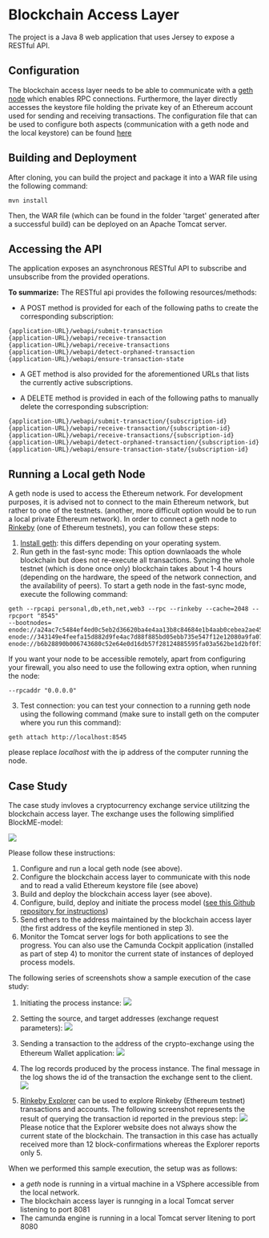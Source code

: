 # Blockchain Access Layer
The project is a Java 8 web application that uses Jersey to expose a RESTful API.

## Configuration
The blockchain access layer needs to be able to communicate with a [geth node](https://github.com/ethereum/go-ethereum)
which enables RPC connections.
Furthermore, the layer directly accesses the keystore file holding the private key of an Ethereum account used for sending
and receiving transactions.
The configuration file that can be used to configure both aspects (communication with a geth node and the local keystore) can be found 
[here](src/main/resources/config.properties)


## Building and Deployment
After cloning, you can build the project and package it into a WAR
file using the following command:
```
mvn install
```
Then, the WAR file (which can be found in the folder 'target' generated after 
a successful build) can be deployed on an Apache Tomcat server.

## Accessing the API
The application exposes an asynchronous RESTful API to subscribe and unsubscribe from the provided operations.

**To summarize:**
The RESTful api provides the following resources/methods: 
* A POST method is provided for each of the following
paths to create the corresponding subscription:

```
{application-URL}/webapi/submit-transaction
{application-URL}/webapi/receive-transaction
{application-URL}/webapi/receive-transactions
{application-URL}/webapi/detect-orphaned-transaction
{application-URL}/webapi/ensure-transaction-state
```

* A GET method is also provided for the aforementioned URLs that lists the currently active subscriptions.

* A DELETE method is provided in each of the following
paths to manually delete the corresponding subscription:

```
{application-URL}/webapi/submit-transaction/{subscription-id}
{application-URL}/webapi/receive-transaction/{subscription-id}
{application-URL}/webapi/receive-transactions/{subscription-id}
{application-URL}/webapi/detect-orphaned-transaction/{subscription-id}
{application-URL}/webapi/ensure-transaction-state/{subscription-id}
```

## Running a Local geth Node
A geth node is used to access the Ethereum network. For development purposes, it is advised
not to connect to the main Ethereum network, but rather to one of the testnets.
(another, more difficult option would be to run a local private Ethereum network).
In order to connect a geth node to [Rinkeby](https://www.rinkeby.io) (one of Ethereum testnets), you can follow these steps:

1. [Install geth](https://github.com/ethereum/go-ethereum/wiki/Installing-Geth):
 this differs depending on your operating system.
2. Run geth in the fast-sync mode: This option downlaoads the whole blockchain but does not re-execute all transactions. Syncing
the whole testnet (which is done once only) blockchain takes about 1-4 hours (depending on the hardware, the speed of the network 
connection, and the availability of peers).
To start a geth node in the fast-sync mode, execute the following command:
```
geth --rpcapi personal,db,eth,net,web3 --rpc --rinkeby --cache=2048 --rpcport "8545"
--bootnodes=
enode://a24ac7c5484ef4ed0c5eb2d36620ba4e4aa13b8c84684e1b4aab0cebea2ae45cb4d375b77eab56516d34bfbd3c1a833fc51296ff084b770b94fb9028c4d25ccf@52.169.42.101:30303,
enode://343149e4feefa15d882d9fe4ac7d88f885bd05ebb735e547f12e12080a9fa07c8014ca6fd7f373123488102fe5e34111f8509cf0b7de3f5b44339c9f25e87cb8@52.3.158.184:30303,
enode://b6b28890b006743680c52e64e0d16db57f28124885595fa03a562be1d2bf0f3a1da297d56b13da25fb992888fd556d4c1a27b1f39d531bde7de1921c90061cc6@159.89.28.211:30303
```
If you want your node to be accessible remotely, apart from configuring your firewall, you also need to use the following extra option,
 when running the node:
```
--rpcaddr "0.0.0.0"
```
3. Test connection: you can test your connection to a running geth node using the following command
(make sure to install geth on the computer where you run this command):
```
geth attach http://localhost:8545
```
please replace _localhost_ with the ip address of the computer running the node.

## Case Study
The case study invloves a cryptocurrency exchange service utilitzing the blockchain access layer.
The exchange uses the following simplified BlockME-model:

![](src/main/resources/images/original-model.png)

Please follow these instructions:
1. Configure and run a local geth node (see above).
2. Configure the blockchain access layer to communicate with this node and to read a valid Ethereum keystore file (see above)
3. Build and deploy the blockchain access layer (see above).
4. Configure, build, deploy and initiate the process model ([see this Github repository for instructions](https://github.com/ghareeb-falazi/BlockME-UseCase))
5. Send ethers to the address maintained by the blockchain access layer (the first address of the keyfile mentioned in step 3).
6. Monitor the Tomcat server logs for both applications to see the progress. You can also use the 
Camunda Cockpit application (installed as part of step 4) to monitor the current state of instances of deployed process models.

The following series of screenshots show a sample execution of the case study:

 1. Initiating the process instance:
 ![](src/main/resources/images/start.png)
 
 2. Setting the source, and target addresses (exchange request parameters):
 ![](src/main/resources/images/input-params.png)
 
 3. Sending a transaction to the address of the crypto-exchange using the Ethereum Wallet application:
 ![](src/main/resources/images/send-transaction-form.png)
 
 4. The log records produced by the process instance. The final message in the log shows the id of the transaction
 the exchange sent to the client.
 ![](src/main/resources/images/log.png)
 
 5. [Rinkeby Explorer](https://www.rinkeby.io/#explorer) can be used to explore Rinkeby (Ethereum testnet) transactions and accounts.
 The following screenshot represents the result of querying the transaction id reported in the previous step:
 ![](src/main/resources/images/rinkeby.png)
 Please notice that the Explorer website does not always show the current state of the blockchain. The transaction in this case has actually
 received more than 12 block-confirmations whereas the Explorer reports only 5.
 
 When we performed this sample execution, the setup was as follows:
 
* a _geth_ node is running in a virtual machine in a VSphere accessible from the local network.
* The blockchain access layer is runnging in a local Tomcat server listening to port 8081
* The camunda engine is running in a local Tomcat server litening to port 8080